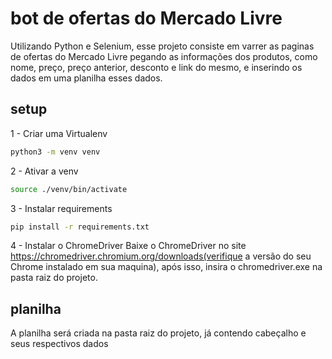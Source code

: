 # bot de ofertas do Mercado Livre
Utilizando Python e Selenium, esse projeto consiste em varrer as paginas de ofertas do Mercado Livre pegando as informações dos produtos, como nome, preço, preço anterior, desconto e link do mesmo, e inserindo os dados em uma planilha esses dados.



## setup

1 - Criar uma Virtualenv

```bash
python3 -m venv venv
```
2 - Ativar a venv
```bash
source ./venv/bin/activate
```
3 - Instalar requirements
```bash
pip install -r requirements.txt
```
4 - Instalar o ChromeDriver
Baixe o ChromeDriver no site https://chromedriver.chromium.org/downloads(verifique a versão do seu Chrome instalado em sua maquina), após isso, insira o chromedriver.exe na pasta raiz do projeto.

## planilha

A planilha será criada na pasta raiz do projeto, já contendo cabeçalho e seus respectivos dados





